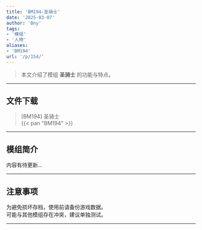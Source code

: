 ```yaml
---
title: 'BM194-圣骑士'
date: '2025-03-07'
author: 'Bny'
tags:
- '模组'
- '人物'
aliases:
- 'BM194'
url: '/p/154/'
---
```


> 本文介绍了模组 **圣骑士** 的功能与特点。

---

## 文件下载

> [BM194] 圣骑士  
{{< pan "BM194" >}}  

---

## 模组简介

>  
内容有待更新...  

---

## 注意事项

>  
为避免损坏存档，使用前请备份游戏数据。  
可能与其他模组存在冲突，建议单独测试。  

---

